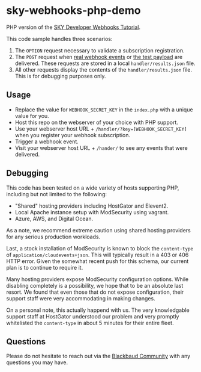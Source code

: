 # sky-webhooks-php-demo

PHP version of the [SKY Developer Webhooks Tutorial](https://developer.blackbaud.com/skyapi/apis/webhook/tutorial).

This code sample handles three scenarios:

1. The `OPTION` request necessary to validate a subscription registration.
2. The `POST` request when [real webhook events](https://developer.blackbaud.com/skyapi/apis/webhook/event-types) or [the test payload](https://developer.sky.blackbaud.com/docs/services/webhook/operations/SendTestPayloadToSubscription) are delivered.  These requests are stored in a local `handler/results.json` file.
3. All other requests display the contents of the `handler/results.json` file.  This is for debugging purposes only.

## Usage

- Replace the value for `WEBHOOK_SECRET_KEY` in the `index.php` with a unique value for you.
- Host this repo on the webserver of your choice with PHP support.
- Use your webserver host URL + `/handler/?key=[WEBHOOK_SECRET_KEY]` when you register your webhook subscription.
- Trigger a webhook event.
- Visit your webserver host URL + `/hander/` to see any events that were delivered.

## Debugging

This code has been tested on a wide variety of hosts supporting PHP, including but not limited to the following:

- "Shared" hosting providers including HostGator and Elevent2.
- Local Apache instance setup with ModSecurity using vagrant.
- Azure, AWS, and Digital Ocean.

As a note, we recommend extreme caution using shared hosting providers for any serious production workloads.

Last, a stock installation of ModSecurity is known to block the `content-type` of `application/cloudevents+json`.  This will typically result in a 403 or 406 HTTP error.  Given the somewhat recent push for this schema, our current plan is to continue to require it.

Many hosting providers expose ModSecurity configuration options.  While disabling completely is a possibility, we hope that to be an absolute last resort.  We found that even those that do not expose configuration, their support staff were very accommodating in making changes. 

On a personal note, this actually happend with us. The very knowledgable support staff at HostGator understood our problem and very promptly whitelisted the `content-type` in about 5 minutes for their entire fleet.

## Questions

Please do not hesitate to reach out via the [Blackbaud Community](https://community.blackbaud.com/developer) with any questions you may have.